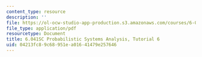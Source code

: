 ```yaml
---
content_type: resource
description: ''
file: https://ol-ocw-studio-app-production.s3.amazonaws.com/courses/6-041sc-probabilistic-systems-analysis-and-applied-probability-fall-2013/04213fc89c68951ea01641479e257646_MIT6_041SCF13_tut06.pdf
file_type: application/pdf
resourcetype: Document
title: 6.041SC Probabilistic Systems Analysis, Tutorial 6
uid: 04213fc8-9c68-951e-a016-41479e257646
---
```

